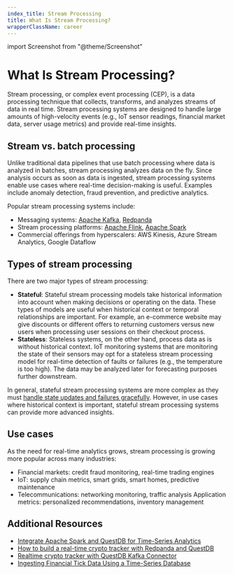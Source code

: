 ```yaml
---
index_title: Stream Processing
title: What Is Stream Processing?
wrapperClassName: career
---
```


import Screenshot from "@theme/Screenshot"

# What Is Stream Processing?

Stream processing, or complex event processing (CEP), is a data processing technique that collects, transforms, and analyzes streams of data in real time. Stream processing systems are designed to handle large amounts of high-velocity events (e.g., IoT sensor readings, financial market data, server usage metrics) and provide real-time insights. 

## Stream vs. batch processing

Unlike traditional data pipelines that use batch processing where data is analyzed in batches, stream processing analyzes data on the fly. Since analysis occurs as soon as data is ingested, stream processing systems enable use cases where real-time decision-making is useful. Examples include anomaly detection, fraud prevention, and predictive analytics. 

<Screenshot
  alt="Batch processing visualization"
  height={342}
  src="/img/glossary/stream-processing/batch-processing.webp"
  width={770}
  title="Batch processing"
/>

<Screenshot
  alt="Stream processing visualization"
  height={342}
  src="/img/glossary/stream-processing/stream-processing.webp"
  width={770}
  title="Stream processing"
/>

Popular stream processing systems include:

- Messaging systems: [Apache Kafka](/docs/third-party-tools/kafka/overview/), [Redpanda](/docs/third-party-tools/redpanda/)
- Stream processing platforms: [Apache Flink](/docs/third-party-tools/flink/), [Apache Spark](/docs/third-party-tools/spark/)
- Commercial offerings from hyperscalers: AWS Kinesis, Azure Stream Analytics, Google Dataflow

## Types of stream processing

There are two major types of stream processing:

- **Stateful**: Stateful stream processing models take historical information into account when making decisions or operating on the data. These types of models are useful when historical context or temporal relationships are important. For example, an e-commerce website may give discounts or different offers to returning customers versus new users when processing user sessions on their checkout process.  
- **Stateless**: Stateless systems, on the other hand, process data as is without historical context. IoT monitoring systems that are monitoring the state of their sensors may opt for a stateless stream processing model for real-time detection of faults or failures (e.g., the temperature is too high). The data may be analyzed later for forecasting purposes further downstream. 

In general, stateful stream processing systems are more complex as they must [handle state updates and failures gracefully](https://arxiv.org/pdf/1506.08603.pdf). However, in use cases where historical context is important, stateful stream processing systems can provide more advanced insights. 

## Use cases

As the need for real-time analytics grows, stream processing is growing more popular across many industries:

- Financial markets: credit fraud monitoring, real-time trading engines
- IoT: supply chain metrics, smart grids, smart homes, predictive maintenance
- Telecommunications: networking monitoring, traffic analysis
Application metrics: personalized recommendations, inventory management

## Additional Resources

- [Integrate Apache Spark and QuestDB for Time-Series Analytics](/blog/integrate-apache-spark-questdb-time-series-analytics/)
- [How to build a real-time crypto tracker with Redpanda and QuestDB](https://redpanda.com/blog/real-time-crypto-tracker-questdb-redpanda)
- [Realtime crypto tracker with QuestDB Kafka Connector](/blog/realtime-crypto-tracker-with-questdb-kafka-connector/)
- [Ingesting Financial Tick Data Using a Time-Series Database](/blog/ingesting-financial-tick-data-using-time-series-database/)